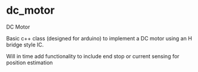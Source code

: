 # dc_motor

DC Motor

Basic c++ class (designed for arduino) to implement a DC motor using an H bridge style IC.

Will in time add functionality to include end stop or current sensing for position estimation
